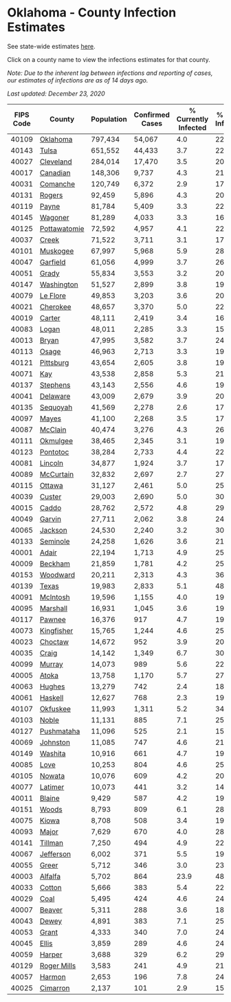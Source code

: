 # Oklahoma - County Infection Estimates

See state-wide estimates [here](/infections/us-ok).

Click on a county name to view the infections estimates for that county.

*Note: Due to the inherent lag between infections and reporting of cases, our estimates of infections are as of 14 days ago.*

*Last updated: December 23, 2020*

|   FIPS Code |                       County |   Population |   Confirmed Cases |   % Currently Infected |   % Total Infected |
|-------------|------------------------------|--------------|-------------------|------------------------|--------------------|
|       40109 |         [Oklahoma](oklahoma) |      797,434 |            54,067 |                    4.0 |               22.5 |
|       40143 |               [Tulsa](tulsa) |      651,552 |            44,433 |                    3.7 |               22.5 |
|       40027 |       [Cleveland](cleveland) |      284,014 |            17,470 |                    3.5 |               20.5 |
|       40017 |         [Canadian](canadian) |      148,306 |             9,737 |                    4.3 |               21.4 |
|       40031 |         [Comanche](comanche) |      120,749 |             6,372 |                    2.9 |               17.5 |
|       40131 |             [Rogers](rogers) |       92,459 |             5,896 |                    4.3 |               20.6 |
|       40119 |               [Payne](payne) |       81,784 |             5,409 |                    3.3 |               22.0 |
|       40145 |           [Wagoner](wagoner) |       81,289 |             4,033 |                    3.3 |               16.3 |
|       40125 | [Pottawatomie](pottawatomie) |       72,592 |             4,957 |                    4.1 |               22.0 |
|       40037 |               [Creek](creek) |       71,522 |             3,711 |                    3.1 |               17.2 |
|       40101 |         [Muskogee](muskogee) |       67,997 |             5,968 |                    5.9 |               28.6 |
|       40047 |         [Garfield](garfield) |       61,056 |             4,999 |                    3.7 |               26.6 |
|       40051 |               [Grady](grady) |       55,834 |             3,553 |                    3.2 |               20.7 |
|       40147 |     [Washington](washington) |       51,527 |             2,899 |                    3.8 |               19.3 |
|       40079 |         [Le Flore](le-flore) |       49,853 |             3,203 |                    3.6 |               20.9 |
|       40021 |         [Cherokee](cherokee) |       48,657 |             3,370 |                    5.0 |               22.3 |
|       40019 |             [Carter](carter) |       48,111 |             2,419 |                    3.4 |               16.0 |
|       40083 |               [Logan](logan) |       48,011 |             2,285 |                    3.3 |               15.1 |
|       40013 |               [Bryan](bryan) |       47,995 |             3,582 |                    3.7 |               24.2 |
|       40113 |               [Osage](osage) |       46,963 |             2,713 |                    3.3 |               19.2 |
|       40121 |       [Pittsburg](pittsburg) |       43,654 |             2,605 |                    3.8 |               19.3 |
|       40071 |                   [Kay](kay) |       43,538 |             2,858 |                    5.3 |               21.4 |
|       40137 |         [Stephens](stephens) |       43,143 |             2,556 |                    4.6 |               19.0 |
|       40041 |         [Delaware](delaware) |       43,009 |             2,679 |                    3.9 |               20.4 |
|       40135 |         [Sequoyah](sequoyah) |       41,569 |             2,278 |                    2.6 |               17.8 |
|       40097 |               [Mayes](mayes) |       41,100 |             2,268 |                    3.5 |               17.8 |
|       40087 |           [McClain](mcclain) |       40,474 |             3,276 |                    4.3 |               26.0 |
|       40111 |         [Okmulgee](okmulgee) |       38,465 |             2,345 |                    3.1 |               19.9 |
|       40123 |         [Pontotoc](pontotoc) |       38,284 |             2,733 |                    4.4 |               22.9 |
|       40081 |           [Lincoln](lincoln) |       34,877 |             1,924 |                    3.7 |               17.9 |
|       40089 |       [McCurtain](mccurtain) |       32,832 |             2,697 |                    2.7 |               27.2 |
|       40115 |             [Ottawa](ottawa) |       31,127 |             2,461 |                    5.0 |               25.6 |
|       40039 |             [Custer](custer) |       29,003 |             2,690 |                    5.0 |               30.0 |
|       40015 |               [Caddo](caddo) |       28,762 |             2,572 |                    4.8 |               29.4 |
|       40049 |             [Garvin](garvin) |       27,711 |             2,062 |                    3.8 |               24.2 |
|       40065 |           [Jackson](jackson) |       24,530 |             2,240 |                    3.2 |               30.6 |
|       40133 |         [Seminole](seminole) |       24,258 |             1,626 |                    3.6 |               21.7 |
|       40001 |               [Adair](adair) |       22,194 |             1,713 |                    4.9 |               25.6 |
|       40009 |           [Beckham](beckham) |       21,859 |             1,781 |                    4.2 |               25.8 |
|       40153 |         [Woodward](woodward) |       20,211 |             2,313 |                    4.3 |               36.9 |
|       40139 |               [Texas](texas) |       19,983 |             2,833 |                    5.1 |               48.0 |
|       40091 |         [McIntosh](mcintosh) |       19,596 |             1,155 |                    4.0 |               19.1 |
|       40095 |         [Marshall](marshall) |       16,931 |             1,045 |                    3.6 |               19.8 |
|       40117 |             [Pawnee](pawnee) |       16,376 |               917 |                    4.7 |               19.1 |
|       40073 |     [Kingfisher](kingfisher) |       15,765 |             1,244 |                    4.6 |               25.4 |
|       40023 |           [Choctaw](choctaw) |       14,672 |               952 |                    3.9 |               20.8 |
|       40035 |               [Craig](craig) |       14,142 |             1,349 |                    6.7 |               30.7 |
|       40099 |             [Murray](murray) |       14,073 |               989 |                    5.6 |               22.2 |
|       40005 |               [Atoka](atoka) |       13,758 |             1,170 |                    5.7 |               27.5 |
|       40063 |             [Hughes](hughes) |       13,279 |               742 |                    2.4 |               18.1 |
|       40061 |           [Haskell](haskell) |       12,627 |               768 |                    2.3 |               19.8 |
|       40107 |         [Okfuskee](okfuskee) |       11,993 |             1,311 |                    5.2 |               34.5 |
|       40103 |               [Noble](noble) |       11,131 |               885 |                    7.1 |               25.7 |
|       40127 |     [Pushmataha](pushmataha) |       11,096 |               525 |                    2.1 |               15.2 |
|       40069 |         [Johnston](johnston) |       11,085 |               747 |                    4.6 |               21.5 |
|       40149 |           [Washita](washita) |       10,916 |               661 |                    4.7 |               19.3 |
|       40085 |                 [Love](love) |       10,253 |               804 |                    4.6 |               25.6 |
|       40105 |             [Nowata](nowata) |       10,076 |               609 |                    4.2 |               20.1 |
|       40077 |           [Latimer](latimer) |       10,073 |               441 |                    3.2 |               14.3 |
|       40011 |             [Blaine](blaine) |        9,429 |               587 |                    4.2 |               19.9 |
|       40151 |               [Woods](woods) |        8,793 |               809 |                    6.1 |               28.9 |
|       40075 |               [Kiowa](kiowa) |        8,708 |               508 |                    3.4 |               19.0 |
|       40093 |               [Major](major) |        7,629 |               670 |                    4.0 |               28.2 |
|       40141 |           [Tillman](tillman) |        7,250 |               494 |                    4.9 |               22.2 |
|       40067 |       [Jefferson](jefferson) |        6,002 |               371 |                    5.5 |               19.4 |
|       40055 |               [Greer](greer) |        5,712 |               346 |                    3.0 |               23.8 |
|       40003 |           [Alfalfa](alfalfa) |        5,702 |               864 |                   23.9 |               48.9 |
|       40033 |             [Cotton](cotton) |        5,666 |               383 |                    5.4 |               22.4 |
|       40029 |                 [Coal](coal) |        5,495 |               424 |                    4.6 |               24.7 |
|       40007 |             [Beaver](beaver) |        5,311 |               288 |                    3.6 |               18.0 |
|       40043 |               [Dewey](dewey) |        4,891 |               383 |                    7.1 |               25.2 |
|       40053 |               [Grant](grant) |        4,333 |               340 |                    7.0 |               24.4 |
|       40045 |               [Ellis](ellis) |        3,859 |               289 |                    4.6 |               24.7 |
|       40059 |             [Harper](harper) |        3,688 |               329 |                    6.2 |               29.1 |
|       40129 |   [Roger Mills](roger-mills) |        3,583 |               241 |                    4.9 |               21.8 |
|       40057 |             [Harmon](harmon) |        2,653 |               196 |                    7.8 |               24.3 |
|       40025 |         [Cimarron](cimarron) |        2,137 |               101 |                    2.9 |               15.5 |